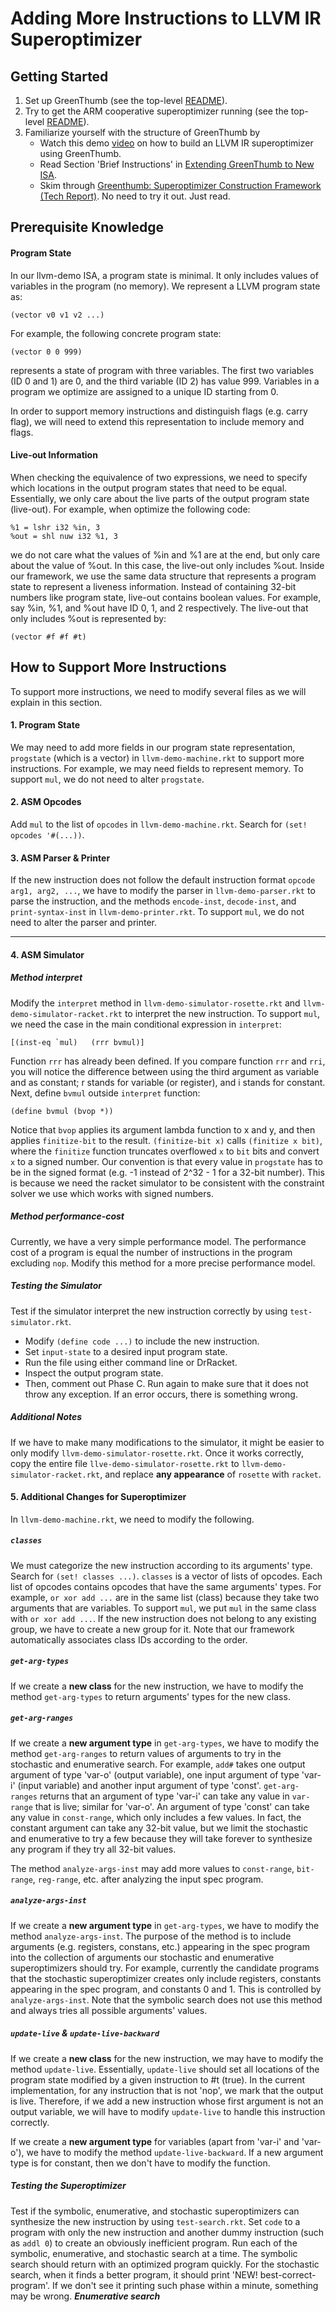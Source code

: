 # Adding More Instructions to LLVM IR Superoptimizer

## Getting Started
1. Set up GreenThumb (see the top-level [README](../README.md)).
2. Try to get the ARM cooperative superoptimizer running (see the top-level [README](../README.md)). 
3. Familiarize yourself with the structure of GreenThumb by
   - Watch this demo [video](https://youtu.be/3l7Z7kB5p3g) on how to build an LLVM IR superoptimizer using GreenThumb.
   - Read Section 'Brief Instructions' in [Extending GreenThumb to New ISA](new-isa.md).
   - Skim through [Greenthumb: Superoptimizer Construction Framework (Tech Report)](http://www.eecs.berkeley.edu/Pubs/TechRpts/2016/EECS-2016-8.pdf). No need to try it out. Just read.

<a name="Prerequisite"></a>
## Prerequisite Knowledge

#### Program State
In our llvm-demo ISA, a program state is minimal. It only includes values of variables in the program (no memory). We represent a LLVM program state as:
```
(vector v0 v1 v2 ...)
```
For example, the following concrete program state:
```
(vector 0 0 999)
```
represents a state of program with three variables. The first two variables (ID 0 and 1) are 0, and the third variable (ID 2) has value 999. Variables in a program we optimize are assigned to a unique ID starting from 0.

In order to support memory instructions and distinguish flags (e.g. carry flag), we will need to extend this representation to include memory and flags.

#### Live-out Information
When checking the equivalence of two expressions, we need to specify which locations in the output program states that need to be equal. Essentially, we only care about the live parts of the output program state (live-out). For example, when optimize the following code:
```
%1 = lshr i32 %in, 3
%out = shl nuw i32 %1, 3
```
we do not care what the values of %in and %1 are at the end, but only care about the value of %out. In this case, the live-out only includes %out. Inside our framework, we use the same data structure that represents a program state to represent a liveness information. Instead of containing 32-bit numbers like program state, live-out contains boolean values. For example, say %in, %1, and %out have ID 0, 1, and 2 respectively. The live-out that only includes %out is represented by:
```
(vector #f #f #t)
```

<a name="Support"></a>
## How to Support More Instructions
To support more instructions, we need to modify several files as we will explain in this section.

#### 1. Program State
We may need to add more fields in our program state representation, `progstate` (which is a vector) in `llvm-demo-machine.rkt` to support more instructions. For example, we may need fields to represent memory. To support `mul`, we do not need to alter `progstate`.

#### 2. ASM Opcodes
Add `mul` to the list of `opcodes` in `llvm-demo-machine.rkt`. Search for `(set! opcodes '#(...))`.

#### 3. ASM Parser & Printer
If the new instruction does not follow the default instruction format `opcode arg1, arg2, ...`, we have to modify the parser in `llvm-demo-parser.rkt` to parse the instruction, and the methods `encode-inst`, `decode-inst`, and `print-syntax-inst` in `llvm-demo-printer.rkt`. To support `mul`, we do not need to alter the parser and printer.

---------------------------------------------------

#### 4. ASM Simulator
##### Method interpret
Modify the `interpret` method in `llvm-demo-simulator-rosette.rkt` and `llvm-demo-simulator-racket.rkt` to interpret the new instruction. To support `mul`, we need the case in the main conditional expression in `interpret`:
```
[(inst-eq `mul)   (rrr bvmul)]
```
Function `rrr` has already been defined. If you compare function `rrr` and `rri`, you will notice the difference between using the third argument as variable and as constant; r stands for variable (or register), and i stands for constant.
Next, define `bvmul` outside `interpret` function:
```
(define bvmul (bvop *))
 ```
Notice that `bvop` applies its argument lambda function to x and y, and then applies `finitize-bit` to the result. `(finitize-bit x)` calls `(finitize x bit)`, where the `finitize` function truncates overflowed `x` to `bit` bits and convert `x` to a signed number. Our convention is that every value in `progstate` has to be in the signed format (e.g. -1 instead of 2^32 - 1 for a 32-bit number). This is because we need the racket simulator to be consistent with the constraint solver we use which works with signed numbers.

##### Method performance-cost
Currently, we have a very simple performance model. The performance cost of a program is equal the number of instructions in the program excluding `nop`. Modify this method for a more precise performance model.

##### Testing the Simulator
Test if the simulator interpret the new instruction correctly by using `test-simulator.rkt`. 
- Modify `(define code ...)` to include the new instruction. 
- Set `input-state` to a desired input program state. 
- Run the file using either command line or DrRacket. 
- Inspect the output program state. 
- Then, comment out Phase C. Run again to make sure that it does not throw any exception. If an error occurs, there is something wrong.

##### Additional Notes
If we have to make many modifications to the simulator, it might be easier to only modify `llvm-demo-simulator-rosette.rkt`. Once it works correctly, copy the entire file `llve-demo-simulator-rosette.rkt` to `llvm-demo-simulator-racket.rkt`, and replace **any appearance** of `rosette` with `racket`.

#### 5. Additional Changes for Superoptimizer

In `llvm-demo-machine.rkt`, we need to modify the following.

##### `classes`
We must categorize the new instruction according to its arguments' type. Search for `(set! classes ...)`. `classes` is a vector of lists of opcodes. Each list of opcodes contains opcodes that have the same arguments' types. For example, `or xor add ...` are in the same list (class) because they take two arguments that are variables. To support `mul`, we put `mul` in the same class with `or xor add ...`. If the new instruction does not belong to any existing group, we have to create a new group for it. 
Note that our framework automatically associates class IDs according to the order.

##### `get-arg-types`
If we create a **new class** for the new instruction, we have to modify the method `get-arg-types` to return arguments' types for the new class. 

##### `get-arg-ranges`
If we create a **new argument type** in `get-arg-types`, we have to modify the method `get-arg-ranges` to return values of arguments to try in the stochastic and enumerative search. For example, `add#` takes one output argument of type 'var-o' (output variable), one input argument of type 'var-i' (input variable) and another input argument of type 'const'. `get-arg-ranges` returns that an argument of type 'var-i' can take any value in `var-range` that is live; similar for 'var-o'.
An argument of type 'const' can take any value in `const-range`, which only includes a few values. In fact, the constant argument can take any 32-bit value, but we limit the stochastic and enumerative to try a few because they will take forever to synthesize any program if they try all 32-bit values.

The method `analyze-args-inst` may add more values to `const-range`, `bit-range`, `reg-range`, etc. after analyzing the input spec program.

##### `analyze-args-inst`
If we create a **new argument type** in `get-arg-types`, we have to modify the method `analyze-args-inst`. The purpose of the method is to include arguments (e.g. registers, constans, etc.) appearing in the spec program into the collection of arguments our stochastic and enumerative superoptimizers should try. For example, currently the candidate programs that the stochastic superoptimizer creates only include registers, constants appearing in the spec program, and constants 0 and 1. This is controlled by `analyze-args-inst`. Note that the symbolic search does not use this method and always tries all possible arguments' values.

##### `update-live` & `update-live-backward`
If we create a **new class** for the new instruction, we may have to modify the method `update-live`. Essentially, `update-live` should set all locations of the program state modified by a given instruction to #t (true). In the current implementation, for any instruction that is not 'nop', we mark that the output is live. Therefore, if we add a new instruction whose first argument is not an output variable, we will have to modify `update-live` to handle this instruction correctly.

If we create a **new argument type** for variables (apart from 'var-i' and 'var-o'), we have to modify the method `update-live-backward`. If a new argument type is for constant, then we don't have to modify the function.

##### Testing the Superoptimizer

Test if the symbolic, enumerative, and stochastic superoptimizers can synthesize the new instruction by using `test-search.rkt`. Set `code` to a program with only the new instruction and another dummy instruction (such as `addl 0`) to create an obviously inefficient program. Run each of the symbolic, enumerative, and stochastic search at a time. The symbolic search should return with an optimized program quickly. For the stochastic search, when it finds a better program, it should print 'NEW! best-correct-program'. If we don't see it printing such phase within a minute, something may be wrong. ***Enumerative search***